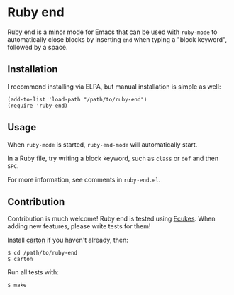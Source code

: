 # Ruby end
Ruby end is a minor mode for Emacs that can be used with `ruby-mode`
to automatically close blocks by inserting `end` when typing a "block
keyword", followed by a space.

## Installation
I recommend installing via ELPA, but manual installation is simple as well:

    (add-to-list 'load-path "/path/to/ruby-end")
    (require 'ruby-end)

## Usage
When `ruby-mode` is started, `ruby-end-mode` will automatically start.

In a Ruby file, try writing a block keyword, such as `class` or `def`
and then `SPC`.

For more information, see comments in `ruby-end.el`.

## Contribution
Contribution is much welcome! Ruby end is tested using [Ecukes](http://ecukes.info). When
adding new features, please write tests for them!

Install [carton](https://github.com/rejeep/carton) if you haven't
already, then:

    $ cd /path/to/ruby-end
    $ carton

Run all tests with:

    $ make
